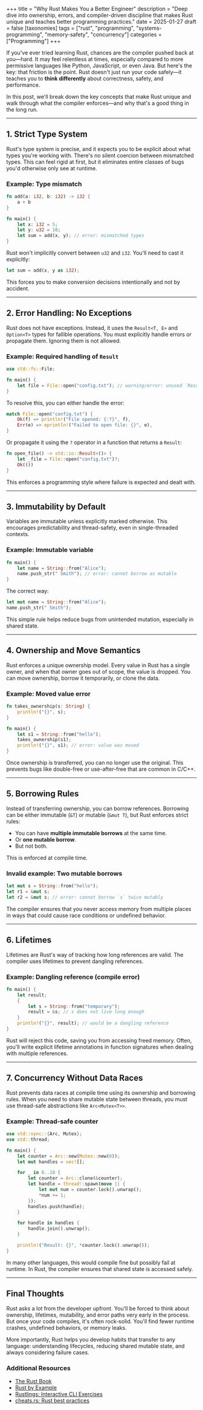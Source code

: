 +++
title = "Why Rust Makes You a Better Engineer"
description = "Deep dive into ownership, errors, and compiler-driven discipline that makes Rust unique and teaches better programming practices."
date = 2025-01-27
draft = false
[taxonomies]
tags = ["rust", "programming", "systems-programming", "memory-safety", "concurrency"]
categories = ["Programming"]
+++

If you've ever tried learning Rust, chances are the compiler pushed back at you—hard. It may feel relentless at times, especially compared to more permissive languages like Python, JavaScript, or even Java. But here's the key: that friction is the point. Rust doesn't just run your code safely—it teaches you to **think differently** about correctness, safety, and performance.

In this post, we'll break down the key concepts that make Rust unique and walk through what the compiler enforces—and why that's a good thing in the long run.

---

## 1. Strict Type System

Rust's type system is precise, and it expects you to be explicit about what types you're working with. There's no silent coercion between mismatched types. This can feel rigid at first, but it eliminates entire classes of bugs you'd otherwise only see at runtime.

### Example: Type mismatch

```rust
fn add(a: i32, b: i32) -> i32 {
    a + b
}

fn main() {
    let x: i32 = 5;
    let y: u32 = 10;
    let sum = add(x, y); // error: mismatched types
}
```

Rust won't implicitly convert between `u32` and `i32`. You'll need to cast it explicitly:

```rust
let sum = add(x, y as i32);
```

This forces you to make conversion decisions intentionally and not by accident.

---

## 2. Error Handling: No Exceptions

Rust does not have exceptions. Instead, it uses the `Result<T, E>` and `Option<T>` types for fallible operations. You must explicitly handle errors or propagate them. Ignoring them is not allowed.

### Example: Required handling of `Result`

```rust
use std::fs::File;

fn main() {
    let file = File::open("config.txt"); // warning/error: unused `Result`
}
```

To resolve this, you can either handle the error:

```rust
match File::open("config.txt") {
    Ok(f) => println!("File opened: {:?}", f),
    Err(e) => eprintln!("Failed to open file: {}", e),
}
```

Or propagate it using the `?` operator in a function that returns a `Result`:

```rust
fn open_file() -> std::io::Result<()> {
    let _file = File::open("config.txt")?;
    Ok(())
}
```

This enforces a programming style where failure is expected and dealt with.

---

## 3. Immutability by Default

Variables are immutable unless explicitly marked otherwise. This encourages predictability and thread-safety, even in single-threaded contexts.

### Example: Immutable variable

```rust
fn main() {
    let name = String::from("Alice");
    name.push_str(" Smith"); // error: cannot borrow as mutable
}
```

The correct way:

```rust
let mut name = String::from("Alice");
name.push_str(" Smith");
```

This simple rule helps reduce bugs from unintended mutation, especially in shared state.

---

## 4. Ownership and Move Semantics

Rust enforces a unique ownership model. Every value in Rust has a single owner, and when that owner goes out of scope, the value is dropped. You can move ownership, borrow it temporarily, or clone the data.

### Example: Moved value error

```rust
fn takes_ownership(s: String) {
    println!("{}", s);
}

fn main() {
    let s1 = String::from("hello");
    takes_ownership(s1);
    println!("{}", s1); // error: value was moved
}
```

Once ownership is transferred, you can no longer use the original. This prevents bugs like double-free or use-after-free that are common in C/C++.

---

## 5. Borrowing Rules

Instead of transferring ownership, you can borrow references. Borrowing can be either immutable (`&T`) or mutable (`&mut T`), but Rust enforces strict rules:

- You can have **multiple immutable borrows** at the same time.
- Or **one mutable borrow**.
- But not both.

This is enforced at compile time.

### Invalid example: Two mutable borrows

```rust
let mut s = String::from("hello");
let r1 = &mut s;
let r2 = &mut s; // error: cannot borrow `s` twice mutably
```

The compiler ensures that you never access memory from multiple places in ways that could cause race conditions or undefined behavior.

---

## 6. Lifetimes

Lifetimes are Rust's way of tracking how long references are valid. The compiler uses lifetimes to prevent dangling references.

### Example: Dangling reference (compile error)

```rust
fn main() {
    let result;
    {
        let s = String::from("temporary");
        result = &s; // s does not live long enough
    }
    println!("{}", result); // would be a dangling reference
}
```

Rust will reject this code, saving you from accessing freed memory. Often, you'll write explicit lifetime annotations in function signatures when dealing with multiple references.

---

## 7. Concurrency Without Data Races

Rust prevents data races at compile time using its ownership and borrowing rules. When you need to share mutable state between threads, you must use thread-safe abstractions like `Arc<Mutex<T>>`.

### Example: Thread-safe counter

```rust
use std::sync::{Arc, Mutex};
use std::thread;

fn main() {
    let counter = Arc::new(Mutex::new(0));
    let mut handles = vec![];

    for _ in 0..10 {
        let counter = Arc::clone(&counter);
        let handle = thread::spawn(move || {
            let mut num = counter.lock().unwrap();
            *num += 1;
        });
        handles.push(handle);
    }

    for handle in handles {
        handle.join().unwrap();
    }

    println!("Result: {}", *counter.lock().unwrap());
}
```

In many other languages, this would compile fine but possibly fail at runtime. In Rust, the compiler ensures that shared state is accessed safely.

---

## Final Thoughts

Rust asks a lot from the developer upfront. You'll be forced to think about ownership, lifetimes, mutability, and error paths very early in the process. But once your code compiles, it's often rock-solid. You'll find fewer runtime crashes, undefined behaviors, or memory leaks.

More importantly, Rust helps you develop habits that transfer to any language: understanding lifecycles, reducing shared mutable state, and always considering failure cases.

### Additional Resources

- [The Rust Book](https://doc.rust-lang.org/book/)
- [Rust by Example](https://doc.rust-lang.org/rust-by-example/)
- [Rustlings: Interactive CLI Exercises](https://github.com/rust-lang/rustlings)
- [cheats.rs: Rust best practices](https://cheats.rs/)
